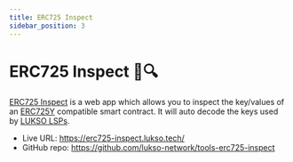 ```yaml
---
title: ERC725 Inspect
sidebar_position: 3
---
```


# ERC725 Inspect 📝🔍

[ERC725 Inspect](https://erc725-inspect.lukso.tech/) is a web app which allows you to inspect the key/values of an [ERC725Y](https://github.com/ERC725Alliance/ERC725/blob/main/docs/ERC-725.md#erc725x) compatible smart contract. It will auto decode the keys used by [LUKSO LSPs](https://github.com/lukso-network/LIPs/tree/main/LSPs).


- Live URL: <https://erc725-inspect.lukso.tech/>
- GitHub repo: <https://github.com/lukso-network/tools-erc725-inspect>
